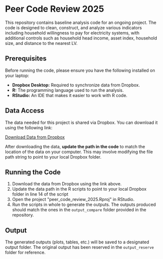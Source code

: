 # Peer Code Review 2025

This repository contains baseline analysis code for an ongoing project. The code is designed to clean, construct, and analyze various indicators including household willingness to pay for electricity systems, with additional controls such as household head income, asset index, household size, and distance to the nearest LV.

## Prerequisites

Before running the code, please ensure you have the following installed on your laptop:

- **Dropbox Desktop:** Required to synchronize data from Dropbox.
- **R:** The programming language used to run the analysis.
- **RStudio:** An IDE that makes it easier to work with R code.

## Data Access

The data needed for this project is shared via Dropbox. You can download it using the following link:

[Download Data from Dropbox](https://www.dropbox.com/scl/fo/xttb8ne898xaqguf01zen/ANdrSWOqaaPBJG4PwCsS2ZI?rlkey=2j5aef9ehrpuewhqicfyok2ww&st=rr64f0jy&dl=0)

After downloading the data, **update the path in the code** to match the location of the data on your computer. This may involve modifying the file path string to point to your local Dropbox folder.

## Running the Code

1. Download the data from Dropbox using the link above.
2. Update the data path in the R scripts to point to your local Dropbox folder in line 14 of the script
4. Open the project "peer_code_review_2025.Rproj" in RStudio.
5. Run the scripts in whole to generate the outputs. The outputs produced should match the ones in the `output_compare` folder provided in the repository.

## Output

The generated outputs (plots, tables, etc.) will be saved to a designated output folder. The original output has been reserved in the `output_reserve` folder for reference.
